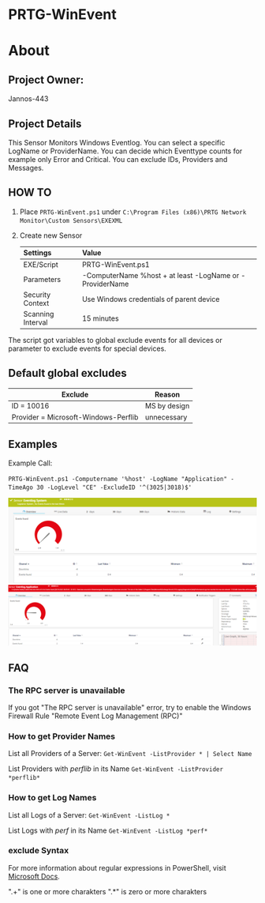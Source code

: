 # PRTG-WinEvent
# About

## Project Owner:

Jannos-443

## Project Details

This Sensor Monitors Windows Eventlog.
You can select a specific LogName or ProviderName.
You can decide which Eventtype counts for example only Error and Critical.
You can exclude IDs, Providers and Messages.

## HOW TO

1. Place `PRTG-WinEvent.ps1` under `C:\Program Files (x86)\PRTG Network Monitor\Custom Sensors\EXEXML`

2. Create new Sensor

   | Settings | Value |
   | --- | --- |
   | EXE/Script | PRTG-WinEvent.ps1 |
   | Parameters | -ComputerName %host + at least -LogName or -ProviderName |
   | Security Context | Use Windows credentials of parent device |
   | Scanning Interval | 15 minutes |



The script got variables to global exclude events for all devices or parameter to exclude events for special devices.

## Default global excludes

   | Exclude | Reason |
   | --- | --- |
   | ID = 10016 | MS by design |
   | Provider = Microsoft-Windows-Perflib | unnecessary |
   


## Examples
Example Call: 

`PRTG-WinEvent.ps1 -Computername '%host' -LogName "Application" -TimeAgo 30 -LogLevel "CE" -ExcludeID '^(3025|3018)$'`


![PRTG-WinEvent](media/ok.png)
![PRTG-WinEvent](media/error.png)

## FAQ

### The RPC server is unavailable
If you got "The RPC server is unavailable" error, try to enable the Windows Firewall Rule "Remote Event Log Management (RPC)" 

### How to get Provider Names
List all Providers of a Server:
 `Get-WinEvent -ListProvider * | Select Name`
 
List Providers with *perflib* in its Name
 `Get-WinEvent -ListProvider *perflib*`
 
### How to get Log Names
List all Logs of a Server:
 `Get-WinEvent -ListLog *`
 
List Logs with *perf* in its Name
 `Get-WinEvent -ListLog *perf*`


### exclude Syntax
For more information about regular expressions in PowerShell, visit [Microsoft Docs](https://docs.microsoft.com/en-us/powershell/module/microsoft.powershell.core/about/about_regular_expressions).

".+" is one or more charakters
".*" is zero or more charakters
